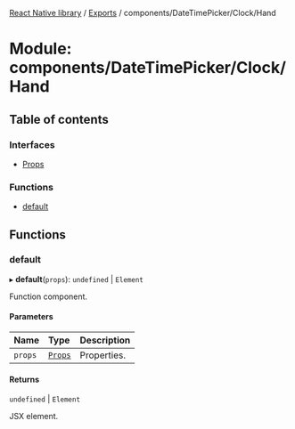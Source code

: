 [React Native library](../index.md) / [Exports](../modules.md) / components/DateTimePicker/Clock/Hand

# Module: components/DateTimePicker/Clock/Hand

## Table of contents

### Interfaces

- [Props](../interfaces/components_DateTimePicker_Clock_Hand.Props.md)

### Functions

- [default](components_DateTimePicker_Clock_Hand.md#default)

## Functions

### default

▸ **default**(`props`): `undefined` \| `Element`

Function component.

#### Parameters

| Name | Type | Description |
| :------ | :------ | :------ |
| `props` | [`Props`](../interfaces/components_DateTimePicker_Clock_Hand.Props.md) | Properties. |

#### Returns

`undefined` \| `Element`

JSX element.
